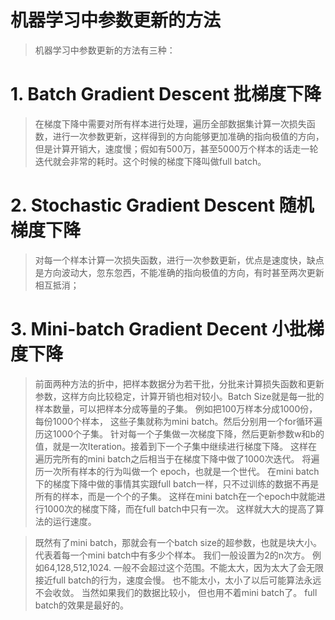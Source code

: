 机器学习中参数更新的方法
========================

> 机器学习中参数更新的方法有三种：

# 1. Batch Gradient Descent 批梯度下降

> 在梯度下降中需要对所有样本进行处理，遍历全部数据集计算一次损失函数，进行一次参数更新，这样得到的方向能够更加准确的指向极值的方向，但是计算开销大，速度慢；假如有500万，甚至5000万个样本的话走一轮迭代就会非常的耗时。这个时候的梯度下降叫做full batch。 

# 2. Stochastic Gradient Descent 随机梯度下降

> 对每一个样本计算一次损失函数，进行一次参数更新，优点是速度快，缺点是方向波动大，忽东忽西，不能准确的指向极值的方向，有时甚至两次更新相互抵消；

# 3. Mini-batch Gradient Decent 小批梯度下降


> 前面两种方法的折中，把样本数据分为若干批，分批来计算损失函数和更新参数，这样方向比较稳定，计算开销也相对较小。Batch Size就是每一批的样本数量，可以把样本分成等量的子集。 例如把100万样本分成1000份， 每份1000个样本， 这些子集就称为mini batch。然后分别用一个for循环遍历这1000个子集。 针对每一个子集做一次梯度下降，然后更新参数w和b的值，就是一次Iteration。接着到下一个子集中继续进行梯度下降。 这样在遍历完所有的mini batch之后相当于在梯度下降中做了1000次迭代。 将遍历一次所有样本的行为叫做一个 epoch，也就是一个世代。 在mini batch下的梯度下降中做的事情其实跟full batch一样，只不过训练的数据不再是所有的样本，而是一个个的子集。 这样在mini batch在一个epoch中就能进行1000次的梯度下降，而在full batch中只有一次。 这样就大大的提高了算法的运行速度。

> 既然有了mini batch，那就会有一个batch size的超参数，也就是块大小。代表着每一个mini batch中有多少个样本。 我们一般设置为2的n次方。 例如64,128,512,1024. 一般不会超过这个范围。不能太大，因为太大了会无限接近full batch的行为，速度会慢。 也不能太小，太小了以后可能算法永远不会收敛。 当然如果我们的数据比较小， 但也用不着mini batch了。 full batch的效果是最好的。




